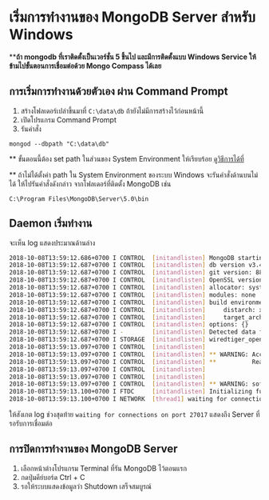 
# เริ่มการทำงานของ MongoDB Server สำหรับ Windows

****ถ้า mongodb ที่เราติดตั้งเป็นเวอร์ชั่น 5 ขึ้นไป และมีการติดตั้งแบบ Windows Service ให้ข้ามไปขั้นตอนการเชื่อมต่อด้วย Mongo Compass ได้เลย**

## การเริ่มการทำงานด้วยตัวเอง ผ่าน Command Prompt 

1. สร้างโฟลเดอร์เปล่าขึ้นมาที่ `C:\data\db` ถ้ายังไม่มีการสร้างไว้ก่อนหน้านี้
2. เปิดโปรแกรม Command Prompt 
3. รันคำสั่ง

```
mongod --dbpath "C:\data\db"
```

** ขั้นตอนนี้ต้อง set path ในส่วนของ System Environment ให้เรียบร้อย [ดูวิธีการได้ที่](https://nextflow.in.th/2018/prepare-mongodb-for-database-administrator-dba/)

** ถ้าไม่ได้ตั้งค่า path ใน System Environment ของระบบ Windows จะรันคำสั่งด้านบนไม่ได้ ให้ไปรันคำสั่งดังกล่าว จากโฟลเดอร์ที่ติดตั้ง MongoDB เช่น 

```
C:\Program Files\MongoDB\Server\5.0\bin
```

## Daemon เริ่มทำงาน

จะเห็น log แสดงประมาณด้านล่าง

```bash
2018-10-08T13:59:12.686+0700 I CONTROL  [initandlisten] MongoDB starting : pid=2029 port=27017 dbpath=/data/db 64-bit host=Teerasej-MacBook-Pro.local
2018-10-08T13:59:12.687+0700 I CONTROL  [initandlisten] db version v3.4.4
2018-10-08T13:59:12.687+0700 I CONTROL  [initandlisten] git version: 888390515874a9debd1b6c5d36559ca86b44babd
2018-10-08T13:59:12.687+0700 I CONTROL  [initandlisten] OpenSSL version: OpenSSL 1.0.2p  14 Aug 2018
2018-10-08T13:59:12.687+0700 I CONTROL  [initandlisten] allocator: system
2018-10-08T13:59:12.687+0700 I CONTROL  [initandlisten] modules: none
2018-10-08T13:59:12.687+0700 I CONTROL  [initandlisten] build environment:
2018-10-08T13:59:12.687+0700 I CONTROL  [initandlisten]     distarch: x86_64
2018-10-08T13:59:12.687+0700 I CONTROL  [initandlisten]     target_arch: x86_64
2018-10-08T13:59:12.687+0700 I CONTROL  [initandlisten] options: {}
2018-10-08T13:59:12.687+0700 I -        [initandlisten] Detected data files in /data/db created by the 'wiredTiger' storage engine, so setting the active storage engine to 'wiredTiger'.
2018-10-08T13:59:12.687+0700 I STORAGE  [initandlisten] wiredtiger_open config: create,cache_size=7680M,session_max=20000,eviction=(threads_min=4,threads_max=4),config_base=false,statistics=(fast),log=(enabled=true,archive=true,path=journal,compressor=snappy),file_manager=(close_idle_time=100000),checkpoint=(wait=60,log_size=2GB),statistics_log=(wait=0),
2018-10-08T13:59:13.097+0700 I CONTROL  [initandlisten] 
2018-10-08T13:59:13.097+0700 I CONTROL  [initandlisten] ** WARNING: Access control is not enabled for the database.
2018-10-08T13:59:13.097+0700 I CONTROL  [initandlisten] **          Read and write access to data and configuration is unrestricted.
2018-10-08T13:59:13.097+0700 I CONTROL  [initandlisten] 
2018-10-08T13:59:13.097+0700 I CONTROL  [initandlisten] 
2018-10-08T13:59:13.097+0700 I CONTROL  [initandlisten] ** WARNING: soft rlimits too low. Number of files is 256, should be at least 1000
2018-10-08T13:59:13.100+0700 I FTDC     [initandlisten] Initializing full-time diagnostic data capture with directory '/data/db/diagnostic.data'
2018-10-08T13:59:13.100+0700 I NETWORK  [thread1] waiting for connections on port 27017
```

ให้สังเกต log ช่วงสุดท้าย `waiting for connections on port 27017` แสดงถึง Server ที่รอรับการเชื่อมต่อ

## การปิดการทำงานของ MongoDB Server 

1. เลือกหน้าต่างโปรแกรม Terminal ที่รัน MongoDB ไว้ตอนแรก
2. กดปุ่มคีย์บอร์ด Ctrl + C 
3. รอให้ระบบแสดงข้อมูลว่า Shutdown เสร็จสมบูรณ์